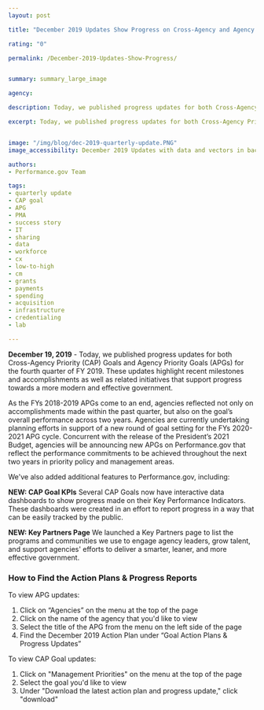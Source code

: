 ```yaml
---
layout: post

title: "December 2019 Updates Show Progress on Cross-Agency and Agency Priority Goals"

rating: "0"

permalink: /December-2019-Updates-Show-Progress/


summary: summary_large_image

agency:

description: Today, we published progress updates for both Cross-Agency Priority (CAP) Goals and Agency Priority Goals (APGs) for the fourth quarter of FY2019. These updates highlight recent milestones and accomplishments as well as related initiatives that support progress towards a more modern and effective government.

excerpt: Today, we published progress updates for both Cross-Agency Priority (CAP) Goals and Agency Priority Goals (APGs) for the fourth quarter of FY2019. These updates highlight recent milestones and accomplishments as well as related initiatives that support progress towards a more modern and effective government.


image: "/img/blog/dec-2019-quarterly-update.PNG"
image_accessibility: December 2019 Updates with data and vectors in background.

authors:
- Performance.gov Team

tags:
- quarterly update
- CAP goal
- APG
- PMA
- success story
- IT
- sharing
- data
- workforce
- cx
- low-to-high
- cm
- grants
- payments
- spending
- acquisition
- infrastructure
- credentialing
- lab

---
```

**December 19, 2019** -  Today, we published progress updates for both Cross-Agency Priority (CAP) Goals and Agency Priority Goals (APGs) for the fourth quarter of FY 2019. These updates highlight recent milestones and accomplishments as well as related initiatives that support progress towards a more modern and effective government.

As the FYs 2018-2019 APGs come to an end, agencies reflected not only on accomplishments made within the past quarter, but also on the goal’s overall performance across two years. Agencies are currently undertaking planning efforts in support of a new round of goal setting for the FYs 2020-2021 APG cycle. Concurrent with the release of the President’s 2021 Budget, agencies will be announcing new APGs on Performance.gov that reflect the performance commitments to be achieved throughout the next two years in priority policy and management areas.

We've also added additional features to Performance.gov, including:

**NEW: CAP Goal KPIs**
Several CAP Goals now have interactive data dashboards to show progress made on their Key Performance Indicators. These dashboards were created in an effort to report progress in a way that can be easily tracked by the public.

**NEW: Key Partners Page**
We launched a Key Partners page to list the programs and communities we use to engage agency leaders, grow talent, and support agencies' efforts to deliver a smarter, leaner, and more effective government.

### How to Find the Action Plans & Progress Reports

To view APG updates:
1. Click on “Agencies” on the menu at the top of the page
2. Click on the name of the agency that you'd like to view
3. Select the title of the APG from the menu on the left side of the page
4. Find the December 2019 Action Plan under “Goal Action Plans & Progress Updates”

To view CAP Goal updates:
1. Click on "Management Priorities" on the menu at the top of the page
2. Select the goal you'd like to view
3. Under "Download the latest action plan and progress update," click "download"
